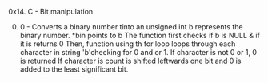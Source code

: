 0x14. C - Bit manipulation

0. 0 - Converts a binary number tinto an unsigned int
	b represents the binary number. *bin points to b
	The function first checks if b is NULL & if it is returns 0
	Then, function using th for loop loops through each character 
	in string 'b'checking for 0 and or 1. 
	If character is not 0 or 1, 0 is returned
	If character is count is shifted leftwards one bit and 0 is added to the 
	least significant bit. 
